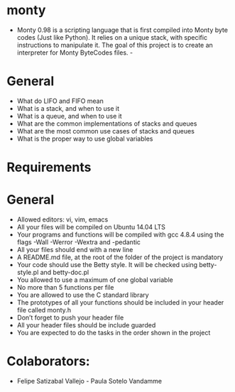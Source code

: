 # monty
- Monty 0.98 is a scripting language that is first compiled into Monty byte codes (Just like Python). It relies on a unique stack, with specific instructions to manipulate it. The goal of this project is to create an interpreter for Monty ByteCodes files.  - 
# General

   - What do LIFO and FIFO mean
   - What is a stack, and when to use it
   - What is a queue, and when to use it
   - What are the common implementations of stacks and queues
   - What are the most common use cases of stacks and queues
   - What is the proper way to use global variables

# Requirements
# General

   - Allowed editors: vi, vim, emacs
   - All your files will be compiled on Ubuntu 14.04 LTS
   - Your programs and functions will be compiled with gcc 4.8.4 using the flags -Wall -Werror -Wextra and -pedantic
   - All your files should end with a new line
   - A README.md file, at the root of the folder of the project is mandatory
   - Your code should use the Betty style. It will be checked using betty-style.pl and betty-doc.pl
   - You allowed to use a maximum of one global variable
   - No more than 5 functions per file
   - You are allowed to use the C standard library
   - The prototypes of all your functions should be included in your header file called monty.h
   - Don’t forget to push your header file
   - All your header files should be include guarded
   - You are expected to do the tasks in the order shown in the project
# Colaborators:
  - Felipe Satizabal Vallejo - Paula Sotelo Vandamme
